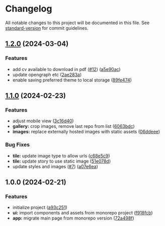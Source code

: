 # Changelog

All notable changes to this project will be documented in this file. See [standard-version](https://github.com/conventional-changelog/standard-version) for commit guidelines.

## [1.2.0](https://github.com/MCesarczyk/personal-homepage-2024/compare/v1.1.0...v1.2.0) (2024-03-04)

### Features

- add cv available to download in pdf ([#12](https://github.com/MCesarczyk/personal-homepage-2024/issues/12)) ([a5e90ac](https://github.com/MCesarczyk/personal-homepage-2024/commit/a5e90ac4197a013d6e346c2d58515fa0049a8396))
- update opengraph etc ([2ae283a](https://github.com/MCesarczyk/personal-homepage-2024/pull/15/commits/9d5e9f84b7019f687ceca0622341388e38a78153))
- enable saving preferred theme to local storage ([89fe474](https://github.com/MCesarczyk/personal-homepage-2024/pull/15/commits/89fe4742e24aa0aadb1b5d6fbc335d189dc9a6bb))

## [1.1.0](https://github.com/MCesarczyk/personal-homepage-2024/compare/v1.0.0...v1.1.0) (2024-02-23)

### Features

- adjust mobile view ([3c16d40](https://github.com/MCesarczyk/personal-homepage-2024/commit/3c16d40f21fecbd083778054867897d0e5423596))
- **gallery:** crop images, remove last repo from list ([6063bdc](https://github.com/MCesarczyk/personal-homepage-2024/commit/6063bdc991c017584625a1501cf1ab1ef2473f85))
- **images:** replace externally hosted images with static assets ([06ddeee](https://github.com/MCesarczyk/personal-homepage-2024/commit/06ddeee976f74edf085d9c77a4886128caa83402))

### Bug Fixes

- **tile:** update image type to allow urls ([c68e5c9](https://github.com/MCesarczyk/personal-homepage-2024/commit/c68e5c93850f8c73e1fb4aaad0cc5d7319ae796c))
- **tile:** update story to use static image ([51e078d](https://github.com/MCesarczyk/personal-homepage-2024/commit/51e078d4091d5b6b0edb184c3f0c87ec44e84a84))
- update styles and images ([#7](https://github.com/MCesarczyk/personal-homepage-2024/issues/7)) ([a07e6ea](https://github.com/MCesarczyk/personal-homepage-2024/commit/a07e6ea276664ac67d93750066b512f7523bf3db))

## 1.0.0 (2024-02-21)

### Features

- initialize project ([a93c251](https://github.com/MCesarczyk/personal-homepage-2024/commit/a93c25150552fc8a6f08fdc8a8430fafcb1001fc))
- **ui:** import components and assets from monorepo project ([f918fcb](https://github.com/MCesarczyk/personal-homepage-2024/commit/f918fcb908243030ccb5ec9cd4341cb9e1972155))
- **app:** migrate main page from monorepo version ([72a498f](https://github.com/MCesarczyk/personal-homepage-2024/commit/72a498f39e0b41868dd4460733b5683d0a5623c5))
